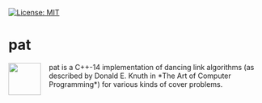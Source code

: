 [![License: MIT](https://img.shields.io/badge/License-MIT-yellow.svg)](https://opensource.org/licenses/MIT)

# pat

<img src="https://cdn.jsdelivr.net/gh/msoeken/pat@master/pat.svg" width="64" height="64" align="left" style="margin-right: 12pt" />
pat is a C++-14 implementation of dancing link algorithms (as described by
Donald E. Knuth in *The Art of Computer Programming*) for various kinds of cover
problems.


